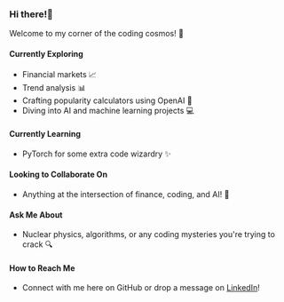 ### Hi there!👋

Welcome to my corner of the coding cosmos! 🌌

#### Currently Exploring
- Financial markets 📈
- Trend analysis 📊
- Crafting popularity calculators using OpenAI 🤖
- Diving into AI and machine learning projects 💻

#### Currently Learning
- PyTorch for some extra code wizardry ✨

#### Looking to Collaborate On
- Anything at the intersection of finance, coding, and AI! 🚀

#### Ask Me About
- Nuclear physics, algorithms, or any coding mysteries you're trying to crack 🔍

#### How to Reach Me
- Connect with me here on GitHub or drop a message on [LinkedIn](https://www.linkedin.com/in/yourlink/)!
